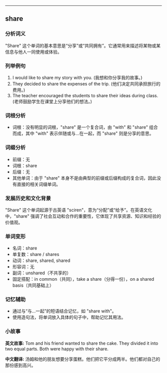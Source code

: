 
---------------
## share
### 分析词义
"Share" 这个单词的基本意思是“分享”或“共同拥有”。它通常用来描述将某物或某信息与他人一同使用或体验。

### 列举例句
1. I would like to share my story with you. (我想和你分享我的故事。)
2. They decided to share the expenses of the trip. (他们决定共同承担旅行的费用。)
3. The teacher encouraged the students to share their ideas during class. (老师鼓励学生在课堂上分享他们的想法。)

### 词根分析
- 词根：没有明显的词根，"share" 是一个复合词，由 "with" 和 "share" 组合而成，其中 "with" 表示伴随或与...在一起，而 "share" 则是分享的意思。

### 词缀分析
- 前缀：无
- 词根：share
- 后缀：无
- 其他单词：由于 "share" 本身不是由典型的前缀或后缀构成的复合词，因此没有直接的相关词缀单词。

### 发展历史和文化背景
"Share" 这个单词起源于古英语 "sciren"，意为“分配”或“给予”。在英语文化中，"share" 强调了社会互动和合作的重要性，它体现了共享资源、知识和经验的价值观。

### 单词变形
- 名词：share
- 单复数：share / shares
- 动词：share, shared, shared
- 形容词：无
- 副词：unshared（不共享的）
- 固定搭配：in common（共同），take a share（分得一份），on a shared basis（共同基础上）

### 记忆辅助
- 通过与“与...一起”的短语结合记忆，如 "share with"。
- 使用造句法，将单词放入具体的句子中，帮助记忆其用法。

### 小故事
**英文故事:**
Tom and his friend wanted to share the cake. They divided it into two equal parts. Both were happy with their share.

**中文翻译:**
汤姆和他的朋友想要分享蛋糕。他们把它平分成两半。他们都对自己的那份感到高兴。

